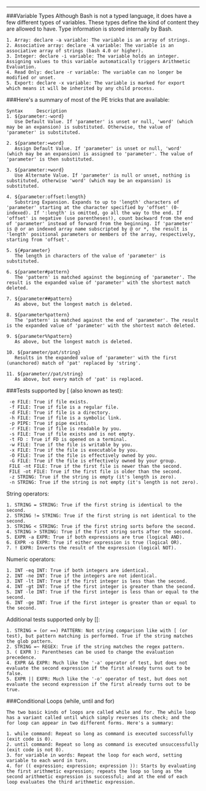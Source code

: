 ***

###Variable Types
    Although Bash is not a typed language, it does have a few different types of variables. These types define the kind of content they are allowed to have. Type information is stored internally by Bash.

    1. Array: declare -a variable: The variable is an array of strings.
    2. Associative array: declare -A variable: The variable is an associative array of strings (bash 4.0 or higher).
    3. Integer: declare -i variable: The variable holds an integer. Assigning values to this variable automatically triggers Arithmetic Evaluation.
    4. Read Only: declare -r variable: The variable can no longer be modified or unset.
    5. Export: declare -x variable: The variable is marked for export which means it will be inherited by any child process.


###Here's a summary of most of the PE tricks that are available:

    Syntax     Description
    1. ${parameter:-word} 
       Use Default Value. If 'parameter' is unset or null, 'word' (which may be an expansion) is substituted. Otherwise, the value of 'parameter' is substituted.

    2. ${parameter:=word}
       Assign Default Value. If 'parameter' is unset or null, 'word' (which may be an expansion) is assigned to 'parameter'. The value of 'parameter' is then substituted.

    3. ${parameter:+word}
       Use Alternate Value. If 'parameter' is null or unset, nothing is substituted, otherwise 'word' (which may be an expansion) is substituted.

    4. ${parameter:offset:length}
       Substring Expansion. Expands to up to 'length' characters of 'parameter' starting at the character specified by 'offset' (0-indexed). If ':length' is omitted, go all the way to the end. If 'offset' is negative (use parentheses!), count backward from the end of 'parameter' instead of forward from the beginning. If 'parameter' is @ or an indexed array name subscripted by @ or *, the result is 'length' positional parameters or members of the array, respectively, starting from 'offset'.

    5. ${#parameter}
       The length in characters of the value of 'parameter' is substituted.

    6. ${parameter#pattern}
       The 'pattern' is matched against the beginning of 'parameter'. The result is the expanded value of 'parameter' with the shortest match deleted.

    7. ${parameter##pattern}
       As above, but the longest match is deleted.

    8. ${parameter%pattern}
       The 'pattern' is matched against the end of 'parameter'. The result is the expanded value of 'parameter' with the shortest match deleted.

    9. ${parameter%%pattern}
       As above, but the longest match is deleted.

    10. ${parameter/pat/string}
       Results in the expanded value of 'parameter' with the first (unanchored) match of 'pat' replaced by 'string'.

    11. ${parameter//pat/string}
       As above, but every match of 'pat' is replaced.


###Tests supported by [ (also known as test):

     -e FILE: True if file exists.
     -f FILE: True if file is a regular file.
     -d FILE: True if file is a directory.
     -h FILE: True if file is a symbolic link.
     -p PIPE: True if pipe exists.
     -r FILE: True if file is readable by you.
     -s FILE: True if file exists and is not empty.
     -t FD : True if FD is opened on a terminal.
     -w FILE: True if the file is writable by you.
     -x FILE: True if the file is executable by you.
     -O FILE: True if the file is effectively owned by you.
     -G FILE: True if the file is effectively owned by your group.
     FILE -nt FILE: True if the first file is newer than the second.
     FILE -ot FILE: True if the first file is older than the second.
     -z STRING: True if the string is empty (it's length is zero).
     -n STRING: True if the string is not empty (it's length is not zero).

String operators:

    1. STRING = STRING: True if the first string is identical to the second.  
    2. STRING != STRING: True if the first string is not identical to the second.  
    3. STRING < STRING: True if the first string sorts before the second.  
    4. STRING > STRING: True if the first string sorts after the second.  
    5. EXPR -a EXPR: True if both expressions are true (logical AND).  
    6. EXPR -o EXPR: True if either expression is true (logical OR).  
    7. ! EXPR: Inverts the result of the expression (logical NOT).  

Numeric operators:

    1. INT -eq INT: True if both integers are identical.  
    2. INT -ne INT: True if the integers are not identical.  
    3. INT -lt INT: True if the first integer is less than the second.  
    4. INT -gt INT: True if the first integer is greater than the second.  
    5. INT -le INT: True if the first integer is less than or equal to the second.  
    6. INT -ge INT: True if the first integer is greater than or equal to the second.  

Additional tests supported only by [[:  

    1. STRING = (or ==) PATTERN: Not string comparison like with [ (or test), but pattern matching is performed. True if the string matches the glob pattern.  
    2. STRING =~ REGEX: True if the string matches the regex pattern.  
    3. ( EXPR ): Parentheses can be used to change the evaluation precedence.  
    4. EXPR && EXPR: Much like the '-a' operator of test, but does not evaluate the second expression if the first already turns out to be false.  
    5. EXPR || EXPR: Much like the '-o' operator of test, but does not evaluate the second expression if the first already turns out to be true.  


###Conditional Loops (while, until and for)

    The two basic kinds of loops are called while and for. The while loop has a variant called until which simply reverses its check; and the for loop can appear in two different forms. Here's a summary:

    1. while command: Repeat so long as command is executed successfully (exit code is 0).
    2. until command: Repeat so long as command is executed unsuccessfully (exit code is not 0).
    3. for variable in words: Repeat the loop for each word, setting variable to each word in turn.
    4. for (( expression; expression; expression )): Starts by evaluating the first arithmetic expression; repeats the loop so long as the second arithmetic expression is successful; and at the end of each loop evaluates the third arithmetic expression.